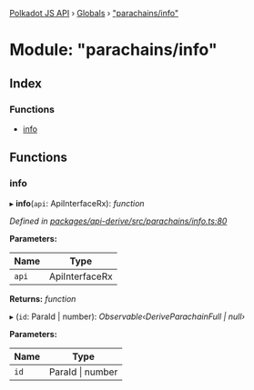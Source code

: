 [Polkadot JS API](../README.md) › [Globals](../globals.md) › ["parachains/info"](_parachains_info_.md)

# Module: "parachains/info"

## Index

### Functions

* [info](_parachains_info_.md#info)

## Functions

###  info

▸ **info**(`api`: ApiInterfaceRx): *function*

*Defined in [packages/api-derive/src/parachains/info.ts:80](https://github.com/polkadot-js/api/blob/a458589222/packages/api-derive/src/parachains/info.ts#L80)*

**Parameters:**

Name | Type |
------ | ------ |
`api` | ApiInterfaceRx |

**Returns:** *function*

▸ (`id`: ParaId | number): *Observable‹DeriveParachainFull | null›*

**Parameters:**

Name | Type |
------ | ------ |
`id` | ParaId &#124; number |
